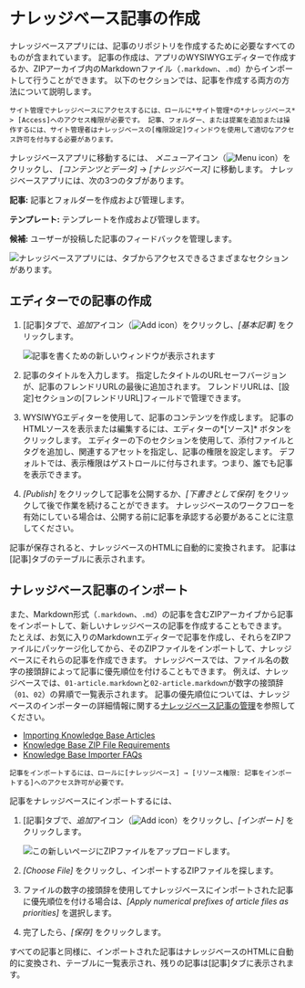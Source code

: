 # ナレッジベース記事の作成

ナレッジベースアプリには、記事のリポジトリを作成するために必要なすべてのものが含まれています。 記事の作成は、アプリのWYSIWYGエディターで作成するか、ZIPアーカイブ内のMarkdownファイル（`.markdown`、`.md`）からインポートして行うことができます。 以下のセクションでは、記事を作成する両方の方法について説明します。

```{note}
サイト管理でナレッジベースにアクセスするには、ロールに*サイト管理*の*ナレッジベース* > [Access]へのアクセス権限が必要です。 記事、フォルダー、または提案を追加または操作するには、サイト管理者はナレッジベースの[権限設定]ウィンドウを使用して適切なアクセス許可を付与する必要があります。 
```

ナレッジベースアプリに移動するには、 *メニュー*アイコン（![Menu icon](../../images/icon-menu.png)）をクリックし、 *[コンテンツとデータ]* → *[ナレッジベース]* に移動します。 ナレッジベースアプリには、次の3つのタブがあります。

**記事:** 記事とフォルダーを作成および管理します。

**テンプレート:** テンプレートを作成および管理します。

**候補:** ユーザーが投稿した記事のフィードバックを管理します。

![ナレッジベースアプリには、タブからアクセスできるさまざまなセクションがあります。](./creating-knowledge-base-articles/images/01.png)

## エディターでの記事の作成

1.  [記事]タブで、*追加*アイコン（![Add icon](../../images/icon-add.png)）をクリックし、*[基本記事]* をクリックします。

    ![記事を書くための新しいウィンドウが表示されます](./creating-knowledge-base-articles/images/02.png)

2.  記事のタイトルを入力します。 指定したタイトルのURLセーフバージョンが、記事のフレンドリURLの最後に追加されます。 フレンドリURLは、[設定]セクションの[フレンドリURL]フィールドで管理できます。

3.  WYSIWYGエディターを使用して、記事のコンテンツを作成します。 記事のHTMLソースを表示または編集するには、エディターの*[ソース]* ボタンをクリックします。 エディターの下のセクションを使用して、添付ファイルとタグを追加し、関連するアセットを指定し、記事の権限を設定します。 デフォルトでは、表示権限はゲストロールに付与されます。つまり、誰でも記事を表示できます。

4.  *[Publish]* をクリックして記事を公開するか、*[下書きとして保存]* をクリックして後で作業を続けることができます。 ナレッジベースのワークフローを有効にしている場合は、公開する前に記事を承認する必要があることに注意してください。

記事が保存されると、ナレッジベースのHTMLに自動的に変換されます。 記事は[記事]タブのテーブルに表示されます。

## ナレッジベース記事のインポート

また、Markdown形式（`.markdown`、`.md`）の記事を含むZIPアーカイブから記事をインポートして、新しいナレッジベースの記事を作成することもできます。 たとえば、お気に入りのMarkdownエディターで記事を作成し、それらをZIPファイルにパッケージ化してから、そのZIPファイルをインポートして、ナレッジベースにそれらの記事を作成できます。 ナレッジベースでは、ファイル名の数字の接頭辞によって記事に優先順位を付けることもできます。 例えば、ナレッジベースでは、`01-article.markdown`と`02-article.markdown`が数字の接頭辞（`01`、`02`）の昇順で一覧表示されます。 記事の優先順位については、ナレッジベースのインポーターの詳細情報に関する[ナレッジベース記事の管理](managing-the-knowledge-base.md#managing-knowledge-base-articles)を参照してください。

  - [Importing Knowledge Base Articles](importing-knowledge-base-articles.md)
  - [Knowledge Base ZIP File Requirements](knowledge-base-zip-file-requirements.md)
  - [Knowledge Base Importer FAQs](knowledge-base-importer-faq.md)

<!-- end list -->

``` Note::
記事をインポートするには、ロールに[ナレッジベース] → [リソース権限: 記事をインポートする]へのアクセス許可が必要です。
```

記事をナレッジベースにインポートするには、

1.  [記事]タブで、*追加*アイコン（![Add icon](../../images/icon-add.png)）をクリックし、*[インポート]* をクリックします。

    ![この新しいページにZIPファイルをアップロードします。](./creating-knowledge-base-articles/images/03.png)

2.  *[Choose File]* をクリックし、インポートするZIPファイルを探します。

3.  ファイルの数字の接頭辞を使用してナレッジベースにインポートされた記事に優先順位を付ける場合は、*[Apply numerical prefixes of article files as priorities]* を選択します。

4.  完了したら、*[保存]* をクリックします。

すべての記事と同様に、インポートされた記事はナレッジベースのHTMLに自動的に変換され、テーブルに一覧表示され、残りの記事は[記事]タブに表示されます。
